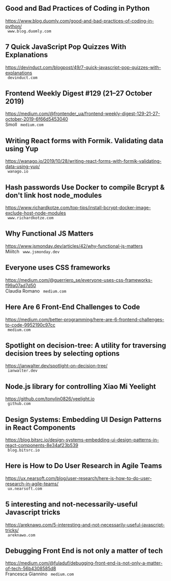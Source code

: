## Good and Bad Practices of Coding in Python  
https://www.blog.duomly.com/good-and-bad-practices-of-coding-in-python/  
 ` www.blog.duomly.com`
  

## 7 Quick JavaScript Pop Quizzes With Explanations  
https://devinduct.com/blogpost/49/7-quick-javascript-pop-quizzes-with-explanations  
 ` devinduct.com`
  

## Frontend Weekly Digest #129 (21–27 October 2019)  
https://medium.com/@frontender_ua/frontend-weekly-digest-129-21-27-october-2019-6f66d5453040  
Smoll ` medium.com`
  

## Writing React forms with Formik. Validating data using Yup  
https://wanago.io/2019/10/28/writing-react-forms-with-formik-validating-data-using-yup/  
 ` wanago.io`
  

## Hash passwords Use Docker to compile Bcrypt & don't link host node_modules  
https://www.richardkotze.com/top-tips/install-bcrypt-docker-image-exclude-host-node-modules  
 ` www.richardkotze.com`
  

## Why Functional JS Matters  
https://www.jsmonday.dev/articles/42/why-functional-js-matters  
Miiitch ` www.jsmonday.dev`
  

## Everyone uses CSS frameworks  
https://medium.com/@guerriero_se/everyone-uses-css-frameworks-f99a07ad7d50  
Claudia Romano ` medium.com`
  

## Here Are 6 Front-End Challenges to Code  
https://medium.com/better-programming/here-are-6-frontend-challenges-to-code-9952190c97cc  
 ` medium.com`
  

## Spotlight on decision-tree: A utility for traversing decision trees by selecting options  
https://ianwalter.dev/spotlight-on-decision-tree/  
 ` ianwalter.dev`
  

## Node.js library for controlling Xiao Mi Yeelight  
https://github.com/tonylin0826/yeelight.io  
 ` github.com`
  

## Design Systems: Embedding UI Design Patterns in React Components  
https://blog.bitsrc.io/design-systems-embedding-ui-design-patterns-in-react-components-8e34af23b539  
 ` blog.bitsrc.io`
  

## Here is How to Do User Research in Agile Teams  
https://ux.nearsoft.com/blog/user-research/here-is-how-to-do-user-research-in-agile-teams/  
 ` ux.nearsoft.com`
  

## 5 interesting and not-necessarily-useful Javascript tricks  
https://areknawo.com/5-interesting-and-not-necessarily-useful-javascript-tricks/  
 ` areknawo.com`
  

## Debugging Front End is not only a matter of tech  
https://medium.com/@fuladuf/debugging-front-end-is-not-only-a-matter-of-tech-56b4308585d8  
Francesca Giannino ` medium.com`
  

